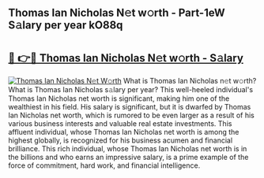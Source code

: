 ## Thomas Ian Nicholas N𝚎t w𝚘rth - Part-1eW S𝚊lary per year kO88q

# <h2><a href="http://gc39pz.nevu.top/?p=Thomas+Ian+Nicholas">🔗 👉🔴 Thomas Ian Nicholas N𝚎t w𝚘rth - S𝚊lary</a></h2>

[![Thomas Ian Nicholas N𝚎t W𝚘rth](https://i.imgur.com/Oavwk0R.jpeg)](http://gc39pz.nevu.top/?p=Thomas+Ian+Nicholas)
What is Thomas Ian Nicholas n𝚎t w𝚘rth? What is Thomas Ian Nicholas s𝚊lary per year?
This well-heeled individual's Thomas Ian Nicholas net worth is significant, making him one of the wealthiest in his field. His salary is significant, but it is dwarfed by Thomas Ian Nicholas net worth, which is rumored to be even larger as a result of his various business interests and valuable real estate investments. This affluent individual, whose Thomas Ian Nicholas net worth is among the highest globally, is recognized for his business acumen and financial brilliance. This rich individual, whose Thomas Ian Nicholas net worth is in the billions and who earns an impressive salary, is a prime example of the force of commitment, hard work, and financial intelligence.
